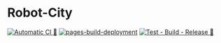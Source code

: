 # Robot-City
[![Automatic CI 🤖](https://github.com/JnMProjects/robot-city/actions/workflows/CI.yaml/badge.svg)](https://github.com/JnMProjects/robot-city/actions/workflows/CI.yaml)
[![pages-build-deployment](https://github.com/JnMProjects/robot-city/actions/workflows/pages/pages-build-deployment/badge.svg)](https://github.com/JnMProjects/robot-city/actions/workflows/pages/pages-build-deployment)
[![Test - Build - Release 🚀](https://github.com/JnMProjects/robot-city/actions/workflows/Release.yaml/badge.svg)](https://github.com/JnMProjects/robot-city/actions/workflows/Release.yaml)